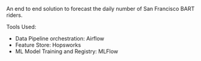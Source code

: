 An end to end solution to forecast the daily number of San Francisco BART riders.

Tools Used:

- Data Pipeline orchestration: Airflow
- Feature Store: Hopsworks
- ML Model Training and Registry: MLFlow
